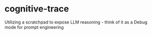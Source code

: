# cognitive-trace
Utilizing a scratchpad to expose LLM reasoning - think of it as a Debug mode for prompt engineering
